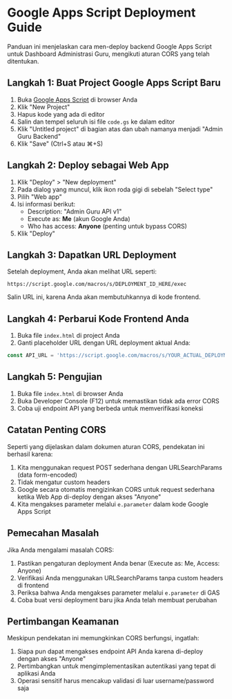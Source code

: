 # Google Apps Script Deployment Guide

Panduan ini menjelaskan cara men-deploy backend Google Apps Script untuk Dashboard Administrasi Guru, mengikuti aturan CORS yang telah ditentukan.

## Langkah 1: Buat Project Google Apps Script Baru

1. Buka [Google Apps Script](https://script.google.com) di browser Anda
2. Klik "New Project"
3. Hapus kode yang ada di editor
4. Salin dan tempel seluruh isi file `code.gs` ke dalam editor
5. Klik "Untitled project" di bagian atas dan ubah namanya menjadi "Admin Guru Backend"
6. Klik "Save" (Ctrl+S atau ⌘+S)

## Langkah 2: Deploy sebagai Web App

1. Klik "Deploy" > "New deployment"
2. Pada dialog yang muncul, klik ikon roda gigi di sebelah "Select type"
3. Pilih "Web app"
4. Isi informasi berikut:
   - Description: "Admin Guru API v1"
   - Execute as: **Me** (akun Google Anda)
   - Who has access: **Anyone** (penting untuk bypass CORS)
5. Klik "Deploy"

## Langkah 3: Dapatkan URL Deployment

Setelah deployment, Anda akan melihat URL seperti:
```
https://script.google.com/macros/s/DEPLOYMENT_ID_HERE/exec
```

Salin URL ini, karena Anda akan membutuhkannya di kode frontend.

## Langkah 4: Perbarui Kode Frontend Anda

1. Buka file `index.html` di project Anda
2. Ganti placeholder URL dengan URL deployment aktual Anda:

```javascript
const API_URL = 'https://script.google.com/macros/s/YOUR_ACTUAL_DEPLOYMENT_ID_HERE/exec';
```

## Langkah 5: Pengujian

1. Buka file `index.html` di browser Anda
2. Buka Developer Console (F12) untuk memastikan tidak ada error CORS
3. Coba uji endpoint API yang berbeda untuk memverifikasi koneksi

## Catatan Penting CORS

Seperti yang dijelaskan dalam dokumen aturan CORS, pendekatan ini berhasil karena:

1. Kita menggunakan request POST sederhana dengan URLSearchParams (data form-encoded)
2. Tidak mengatur custom headers
3. Google secara otomatis mengizinkan CORS untuk request sederhana ketika Web App di-deploy dengan akses "Anyone"
4. Kita mengakses parameter melalui `e.parameter` dalam kode Google Apps Script

## Pemecahan Masalah

Jika Anda mengalami masalah CORS:

1. Pastikan pengaturan deployment Anda benar (Execute as: Me, Access: Anyone)
2. Verifikasi Anda menggunakan URLSearchParams tanpa custom headers di frontend
3. Periksa bahwa Anda mengakses parameter melalui `e.parameter` di GAS
4. Coba buat versi deployment baru jika Anda telah membuat perubahan

## Pertimbangan Keamanan

Meskipun pendekatan ini memungkinkan CORS berfungsi, ingatlah:

1. Siapa pun dapat mengakses endpoint API Anda karena di-deploy dengan akses "Anyone"
2. Pertimbangkan untuk mengimplementasikan autentikasi yang tepat di aplikasi Anda
3. Operasi sensitif harus mencakup validasi di luar username/password saja 